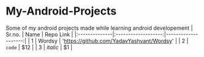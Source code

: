 # My-Android-Projects
Some of my android projects made while learning android developement
| Sr.no. |  Name  | Repo Link |
|:--------------|:-------------------:|--------------------:|
| 1   | Wordsy | 'https://github.com/YadavYashvant/Wordsy' |
| 2   |  `code`  |   $12 |
| 3   | _italic_ |    $1 |
